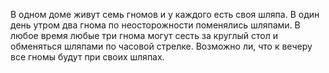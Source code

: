 В одном доме живут семь гномов и у каждого есть своя шляпа. В один день утром два гнома по неосторожности поменялись шляпами. В любое время любые три гнома могут сесть за круглый стол и обменяться шляпами по часовой стрелке. Возможно ли, что к вечеру все гномы будут при своих шляпах.